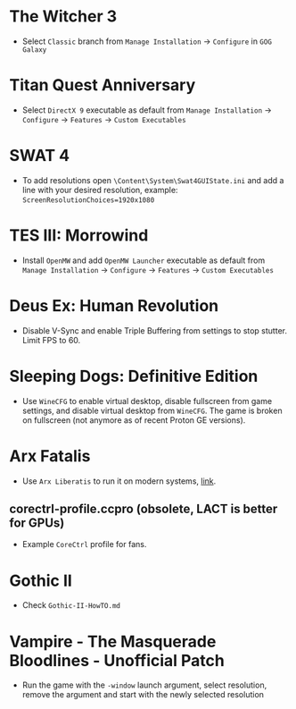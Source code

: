 # The Witcher 3
* Select `Classic` branch from `Manage Installation` -> `Configure` in `GOG Galaxy`

# Titan Quest Anniversary
* Select `DirectX 9` executable as default from `Manage Installation` -> `Configure` -> `Features` -> `Custom Executables`

# SWAT 4
* To add resolutions open `\Content\System\Swat4GUIState.ini` and add a line with your desired resolution, example: `ScreenResolutionChoices=1920x1080`

# TES III: Morrowind
* Install `OpenMW` and add `OpenMW Launcher` executable as default from `Manage Installation` -> `Configure` -> `Features` -> `Custom Executables`

# Deus Ex: Human Revolution
* Disable V-Sync and enable Triple Buffering from settings to stop stutter. Limit FPS to 60.

# Sleeping Dogs: Definitive Edition
* Use `WineCFG` to enable virtual desktop, disable fullscreen from game settings, and disable virtual desktop from `WineCFG`. The game is broken on fullscreen (not anymore as of recent Proton GE versions).

# Arx Fatalis
* Use `Arx Liberatis` to run it on modern systems, [link](https://github.com/AleksandarBayrev/ArxLibertatis).

## corectrl-profile.ccpro (obsolete, LACT is better for GPUs)
* Example `CoreCtrl` profile for fans.

# Gothic II
* Check `Gothic-II-HowTO.md`

# Vampire - The Masquerade Bloodlines - Unofficial Patch
* Run the game with the `-window` launch argument, select resolution, remove the argument and start with the newly selected resolution